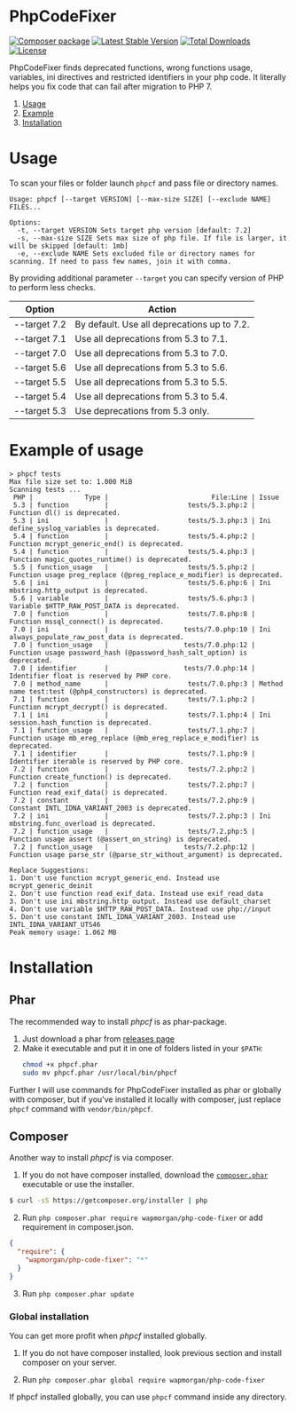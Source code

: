 # PhpCodeFixer
[![Composer package](http://composer.network/badge/wapmorgan/php-code-fixer)](https://packagist.org/packages/wapmorgan/php-code-fixer) [![Latest Stable Version](https://poser.pugx.org/wapmorgan/php-code-fixer/v/stable)](https://packagist.org/packages/wapmorgan/php-code-fixer) [![Total Downloads](https://poser.pugx.org/wapmorgan/php-code-fixer/downloads)](https://packagist.org/packages/wapmorgan/php-code-fixer) [![License](https://poser.pugx.org/wapmorgan/php-code-fixer/license)](https://packagist.org/packages/wapmorgan/php-code-fixer)

PhpCodeFixer finds deprecated functions, wrong functions usage, variables, ini directives and restricted identifiers in your php code. It literally helps you fix code that can fail after migration to PHP 7.

1. [Usage](#usage)
2. [Example](#example)
3. [Installation](#installation)

# Usage
To scan your files or folder launch `phpcf` and pass file or directory names.

```
Usage: phpcf [--target VERSION] [--max-size SIZE] [--exclude NAME] FILES...

Options:
  -t, --target VERSION Sets target php version [default: 7.2]
  -s, --max-size SIZE Sets max size of php file. If file is larger, it will be skipped [default: 1mb]
  -e, --exclude NAME Sets excluded file or directory names for scanning. If need to pass few names, join it with comma.
```

By providing additional parameter `--target` you can specify version of PHP to perform less checks.

| Option       | Action                                      |
|--------------|---------------------------------------------|
| --target 7.2 | By default. Use all deprecations up to 7.2. |
| --target 7.1 | Use all deprecations from 5.3 to 7.1.       |
| --target 7.0 | Use all deprecations from 5.3 to 7.0.       |
| --target 5.6 | Use all deprecations from 5.3 to 5.6.       |
| --target 5.5 | Use all deprecations from 5.3 to 5.5.       |
| --target 5.4 | Use all deprecations from 5.3 to 5.4.       |
| --target 5.3 | Use deprecations from 5.3 only.             |

# Example of usage
```
> phpcf tests
Max file size set to: 1.000 MiB
Scanning tests ...
 PHP |             Type |                          File:Line | Issue
 5.3 | function         |                    tests/5.3.php:2 | Function dl() is deprecated.
 5.3 | ini              |                    tests/5.3.php:3 | Ini define_syslog_variables is deprecated.
 5.4 | function         |                    tests/5.4.php:2 | Function mcrypt_generic_end() is deprecated.
 5.4 | function         |                    tests/5.4.php:3 | Function magic_quotes_runtime() is deprecated.
 5.5 | function_usage   |                    tests/5.5.php:2 | Function usage preg_replace (@preg_replace_e_modifier) is deprecated.
 5.6 | ini              |                    tests/5.6.php:6 | Ini mbstring.http_output is deprecated.
 5.6 | variable         |                    tests/5.6.php:3 | Variable $HTTP_RAW_POST_DATA is deprecated.
 7.0 | function         |                    tests/7.0.php:8 | Function mssql_connect() is deprecated.
 7.0 | ini              |                   tests/7.0.php:10 | Ini always_populate_raw_post_data is deprecated.
 7.0 | function_usage   |                   tests/7.0.php:12 | Function usage password_hash (@password_hash_salt_option) is deprecated.
 7.0 | identifier       |                   tests/7.0.php:14 | Identifier float is reserved by PHP core.
 7.0 | method_name      |                    tests/7.0.php:3 | Method name test:test (@php4_constructors) is deprecated.
 7.1 | function         |                    tests/7.1.php:2 | Function mcrypt_decrypt() is deprecated.
 7.1 | ini              |                    tests/7.1.php:4 | Ini session.hash_function is deprecated.
 7.1 | function_usage   |                    tests/7.1.php:7 | Function usage mb_ereg_replace (@mb_ereg_replace_e_modifier) is deprecated.
 7.1 | identifier       |                    tests/7.1.php:9 | Identifier iterable is reserved by PHP core.
 7.2 | function         |                    tests/7.2.php:2 | Function create_function() is deprecated.
 7.2 | function         |                    tests/7.2.php:7 | Function read_exif_data() is deprecated.
 7.2 | constant         |                    tests/7.2.php:9 | Constant INTL_IDNA_VARIANT_2003 is deprecated.
 7.2 | ini              |                    tests/7.2.php:3 | Ini mbstring.func_overload is deprecated.
 7.2 | function_usage   |                    tests/7.2.php:5 | Function usage assert (@assert_on_string) is deprecated.
 7.2 | function_usage   |                   tests/7.2.php:12 | Function usage parse_str (@parse_str_without_argument) is deprecated.

Replace Suggestions:
1. Don't use function mcrypt_generic_end. Instead use mcrypt_generic_deinit
2. Don't use function read_exif_data. Instead use exif_read_data
3. Don't use ini mbstring.http_output. Instead use default_charset
4. Don't use variable $HTTP_RAW_POST_DATA. Instead use php://input
5. Don't use constant INTL_IDNA_VARIANT_2003. Instead use INTL_IDNA_VARIANT_UTS46
Peak memory usage: 1.062 MB
```

# Installation

## Phar
The recommended way to install _phpcf_ is as phar-package.

1. Just download a phar from [releases page](https://github.com/wapmorgan/PhpCodeFixer/releases)
2. Make it executable and put it in one of folders listed in your `$PATH`:
    ```sh
    chmod +x phpcf.phar
    sudo mv phpcf.phar /usr/local/bin/phpcf
    ```

Further I will use commands for PhpCodeFixer installed as phar or globally with composer, but if you've installed it locally with composer, just replace `phpcf` command with `vendor/bin/phpcf`.

## Composer
Another way to install _phpcf_ is via composer.

1. If you do not have composer installed, download the [`composer.phar`](https://getcomposer.org/composer.phar) executable or use the installer.

  ```sh
  $ curl -sS https://getcomposer.org/installer | php
  ```

2. Run `php composer.phar require wapmorgan/php-code-fixer` or add requirement in composer.json.

  ```json
  {
    "require": {
      "wapmorgan/php-code-fixer": "*"
    }
  }
  ```

3. Run `php composer.phar update`

### Global installation
You can get more profit when _phpcf_ installed globally.

1. If you do not have composer installed, look previous section and install composer on your server.

2. Run `php composer.phar global require wapmorgan/php-code-fixer`

If phpcf installed globally, you can use `phpcf` command inside any directory.
